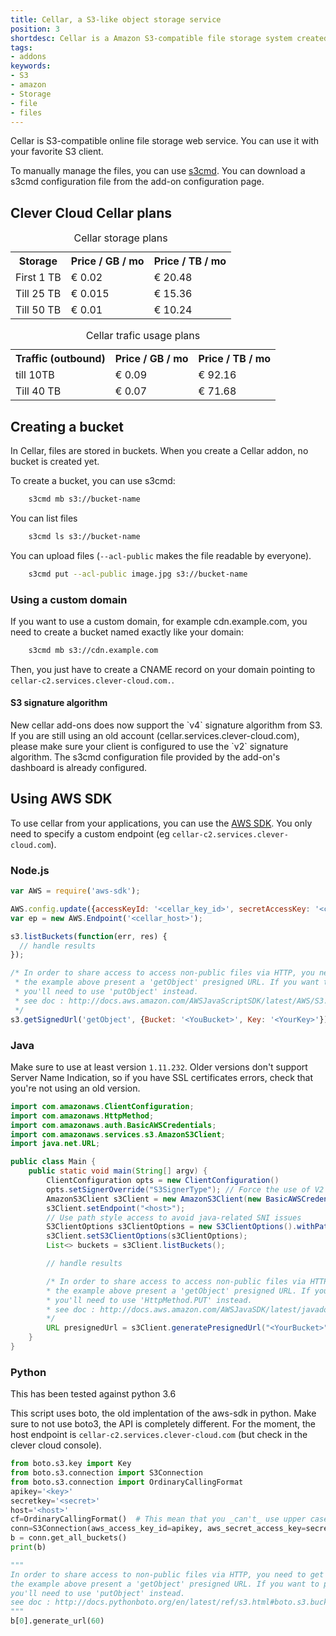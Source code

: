 ```yaml
---
title: Cellar, a S3-like object storage service
position: 3
shortdesc: Cellar is a Amazon S3-compatible file storage system created and hosted by Clever Cloud.
tags:
- addons
keywords:
- S3
- amazon
- Storage
- file
- files
---
```


Cellar is S3-compatible online file storage web service. You can use it with
your favorite S3 client.

To manually manage the files, you can use [s3cmd](http://s3tools.org/s3cmd).
You can download a s3cmd configuration file from the add-on configuration
page.

## Clever Cloud Cellar plans

<table class="table table-bordered table-striped dataTable"><caption>Cellar storage plans</caption>
<tr>
<th>Storage</th>
<th>Price / GB / mo</th>
<th>Price / TB / mo</th>
</tr>
<tr>
<td>First 1 TB</td>
<td>€ 0.02</td>
<td>€ 20.48</td>
</tr>
<tr>
<td>Till 25 TB</td>
<td>€ 0.015</td>
<td>€ 15.36</td>
</tr>
<tr>
<td>Till 50 TB</td>
<td>€ 0.01</td>
<td>€ 10.24</td>
</tr>
</table>

<table class="table table-bordered table-striped dataTable"><caption>Cellar trafic usage plans</caption>
<tr>
<th>Traffic (outbound)</th>
<th>Price / GB / mo</th>
<th>Price / TB / mo</th>
</tr>
<tr>
<td>till 10TB </td>
<td>€ 0.09</td>
<td>€ 92.16</td>
</tr>
<tr>
<td>Till 40 TB</td>
<td>€ 0.07</td>
<td>€ 71.68</td>
</tr>
</table>

## Creating a bucket

In Cellar, files are stored in buckets. When you create a Cellar addon, no
bucket is created yet.

To create a bucket, you can use s3cmd:

```bash
    s3cmd mb s3://bucket-name
```
You can list files

```bash
    s3cmd ls s3://bucket-name
```

You can upload files (`--acl-public` makes the file readable by everyone).

```bash
    s3cmd put --acl-public image.jpg s3://bucket-name
```

### Using a custom domain

If you want to use a custom domain, for example cdn.example.com, you need to create a bucket named exactly like your domain:

```bash
    s3cmd mb s3://cdn.example.com
```

Then, you just have to create a CNAME record on your domain pointing to `cellar-c2.services.clever-cloud.com.`.

<div class="panel panel-warning">
  <div class="panel-heading">
    <h4 class="panel-title">S3 signature algorithm</h4>
  </div>
  <div class="panel-body">
    New cellar add-ons does now support the `v4` signature algorithm from S3.
    If you are still using an old account (cellar.services.clever-cloud.com), please make sure your client is configured to use the `v2` signature algorithm. The s3cmd configuration file provided by the add-on's dashboard is already configured.
  </div>
</div>

## Using AWS SDK

To use cellar from your applications, you can use the [AWS SDK](https://aws.amazon.com/tools/#sdk).
You only need to specify a custom endpoint (eg `cellar-c2.services.clever-cloud.com`).

### Node.js

```javascript
var AWS = require('aws-sdk');

AWS.config.update({accessKeyId: '<cellar_key_id>', secretAccessKey: '<cellar_key_secret>'});
var ep = new AWS.Endpoint('<cellar_host>');

s3.listBuckets(function(err, res) {
  // handle results
});

/* In order to share access to access non-public files via HTTP, you need to get a presigned url for a specific key
 * the example above present a 'getObject' presigned URL. If you want to put a object in the bucket via HTTP,
 * you'll need to use 'putObject' instead.
 * see doc : http://docs.aws.amazon.com/AWSJavaScriptSDK/latest/AWS/S3.html#getSignedUrl-property
 */
s3.getSignedUrl('getObject', {Bucket: '<YouBucket>', Key: '<YourKey>'})

```


### Java

Make sure to use at least version `1.11.232`. Older versions don't support
Server Name Indication, so if you have SSL certificates errors, check that
you're not using an old version.

```java
import com.amazonaws.ClientConfiguration;
import com.amazonaws.HttpMethod;
import com.amazonaws.auth.BasicAWSCredentials;
import com.amazonaws.services.s3.AmazonS3Client;
import java.net.URL;

public class Main {
    public static void main(String[] argv) {
        ClientConfiguration opts = new ClientConfiguration()
        opts.setSignerOverride("S3SignerType"); // Force the use of V2 signer
        AmazonS3Client s3Client = new AmazonS3Client(new BasicAWSCredentials("<key>", "<secret>"), opts);
        s3Client.setEndpoint("<host>");
        // Use path style access to avoid java-related SNI issues
        S3ClientOptions s3ClientOptions = new S3ClientOptions().withPathStyleAccess(true);
        s3Client.setS3ClientOptions(s3ClientOptions);
        List<> buckets = s3Client.listBuckets();

        // handle results

        /* In order to share access to access non-public files via HTTP, you need to get a presigned url for a specific key
        * the example above present a 'getObject' presigned URL. If you want to put a object in the bucket via HTTP,
        * you'll need to use 'HttpMethod.PUT' instead.
        * see doc : http://docs.aws.amazon.com/AWSJavaSDK/latest/javadoc/com/amazonaws/services/s3/AmazonS3.html#generatePresignedUrl-java.lang.String-java.lang.String-java.util.Date-com.amazonaws.HttpMethod-
        */
        URL presignedUrl = s3Client.generatePresignedUrl("<YourBucket>", "<YourKey>", <expiration date>, HttpMethod.GET);
    }
}
```
### Python

This has been tested against python 3.6

This script uses boto, the old implentation of the aws-sdk in python. Make sure to not use boto3, the API is completely different. For the moment, the host endpoint is `cellar-c2.services.clever-cloud.com` (but check in the clever cloud console).

```python
from boto.s3.key import Key
from boto.s3.connection import S3Connection
from boto.s3.connection import OrdinaryCallingFormat
apikey='<key>'
secretkey='<secret>'
host='<host>'
cf=OrdinaryCallingFormat()  # This mean that you _can't_ use upper case name
conn=S3Connection(aws_access_key_id=apikey, aws_secret_access_key=secretkey, host=host, calling_format=cf)
b = conn.get_all_buckets()
print(b)

"""
In order to share access to non-public files via HTTP, you need to get a presigned url for a specific key
the example above present a 'getObject' presigned URL. If you want to put a object in the bucket via HTTP,
you'll need to use 'putObject' instead.
see doc : http://docs.pythonboto.org/en/latest/ref/s3.html#boto.s3.bucket.Bucket.generate_url
"""
b[0].generate_url(60)
```
